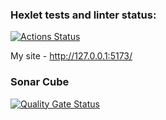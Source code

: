 ### Hexlet tests and linter status:
[![Actions Status](https://github.com/Valeriya-Makhmutova/frontend-project-11/actions/workflows/hexlet-check.yml/badge.svg)](https://github.com/Valeriya-Makhmutova/frontend-project-11/actions)

My site - http://127.0.0.1:5173/ 

### Sonar Cube
[![Quality Gate Status](https://sonarcloud.io/api/project_badges/measure?project=Valeriya-Makhmutova_frontend-project-11&metric=alert_status)](https://sonarcloud.io/summary/new_code?id=Valeriya-Makhmutova_frontend-project-11)